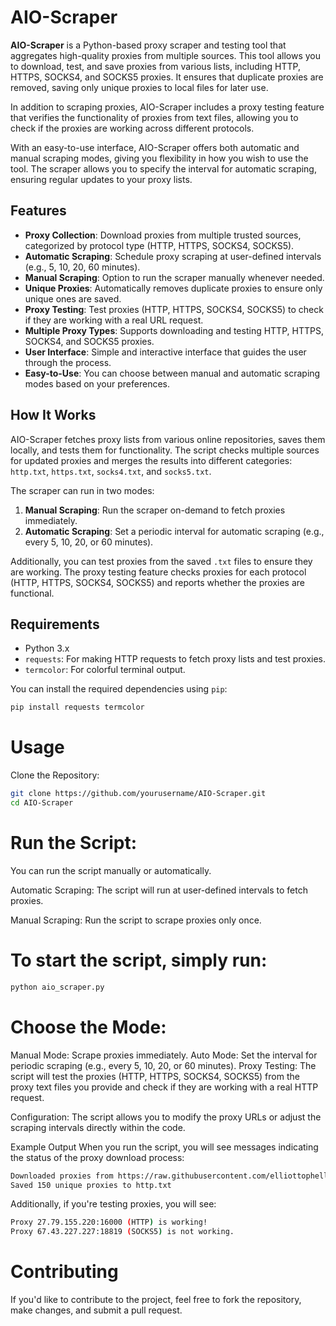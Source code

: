 # AIO-Scraper

**AIO-Scraper** is a Python-based proxy scraper and testing tool that aggregates high-quality proxies from multiple sources. This tool allows you to download, test, and save proxies from various lists, including HTTP, HTTPS, SOCKS4, and SOCKS5 proxies. It ensures that duplicate proxies are removed, saving only unique proxies to local files for later use.

In addition to scraping proxies, AIO-Scraper includes a proxy testing feature that verifies the functionality of proxies from text files, allowing you to check if the proxies are working across different protocols.

With an easy-to-use interface, AIO-Scraper offers both automatic and manual scraping modes, giving you flexibility in how you wish to use the tool. The scraper allows you to specify the interval for automatic scraping, ensuring regular updates to your proxy lists.

## Features

- **Proxy Collection**: Download proxies from multiple trusted sources, categorized by protocol type (HTTP, HTTPS, SOCKS4, SOCKS5).
- **Automatic Scraping**: Schedule proxy scraping at user-defined intervals (e.g., 5, 10, 20, 60 minutes).
- **Manual Scraping**: Option to run the scraper manually whenever needed.
- **Unique Proxies**: Automatically removes duplicate proxies to ensure only unique ones are saved.
- **Proxy Testing**: Test proxies (HTTP, HTTPS, SOCKS4, SOCKS5) to check if they are working with a real URL request.
- **Multiple Proxy Types**: Supports downloading and testing HTTP, HTTPS, SOCKS4, and SOCKS5 proxies.
- **User Interface**: Simple and interactive interface that guides the user through the process.
- **Easy-to-Use**: You can choose between manual and automatic scraping modes based on your preferences.

## How It Works

AIO-Scraper fetches proxy lists from various online repositories, saves them locally, and tests them for functionality. The script checks multiple sources for updated proxies and merges the results into different categories: `http.txt`, `https.txt`, `socks4.txt`, and `socks5.txt`.

The scraper can run in two modes:
1. **Manual Scraping**: Run the scraper on-demand to fetch proxies immediately.
2. **Automatic Scraping**: Set a periodic interval for automatic scraping (e.g., every 5, 10, 20, or 60 minutes).

Additionally, you can test proxies from the saved `.txt` files to ensure they are working. The proxy testing feature checks proxies for each protocol (HTTP, HTTPS, SOCKS4, SOCKS5) and reports whether the proxies are functional.

## Requirements

- Python 3.x
- `requests`: For making HTTP requests to fetch proxy lists and test proxies.
- `termcolor`: For colorful terminal output.

You can install the required dependencies using `pip`:

```bash
pip install requests termcolor
```
# Usage
Clone the Repository:
```bash
git clone https://github.com/yourusername/AIO-Scraper.git
cd AIO-Scraper
```
# Run the Script:
You can run the script manually or automatically.

Automatic Scraping:
The script will run at user-defined intervals to fetch proxies.

Manual Scraping:
Run the script to scrape proxies only once.

# To start the script, simply run:

```bash
python aio_scraper.py
```
# Choose the Mode:
Manual Mode: Scrape proxies immediately.
Auto Mode: Set the interval for periodic scraping (e.g., every 5, 10, 20, or 60 minutes).
Proxy Testing:
The script will test the proxies (HTTP, HTTPS, SOCKS4, SOCKS5) from the proxy text files you provide and check if they are working with a real HTTP request.

Configuration:
The script allows you to modify the proxy URLs or adjust the scraping intervals directly within the code.

Example Output
When you run the script, you will see messages indicating the status of the proxy download process:

```bash
Downloaded proxies from https://raw.githubusercontent.com/elliottophellia/yakumo/master/results/http/global/http_checked.txt
Saved 150 unique proxies to http.txt
```
Additionally, if you're testing proxies, you will see:

```bash
Proxy 27.79.155.220:16000 (HTTP) is working!
Proxy 67.43.227.227:18819 (SOCKS5) is not working.
```
# Contributing
If you'd like to contribute to the project, feel free to fork the repository, make changes, and submit a pull request.

